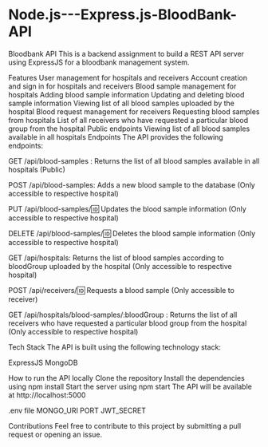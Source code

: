 # Node.js---Express.js-BloodBank-API

Bloodbank API
This is a backend assignment to build a REST API server using ExpressJS for a bloodbank management system.

Features
User management for hospitals and receivers
Account creation and sign in for hospitals and receivers
Blood sample management for hospitals
Adding blood sample information
Updating and deleting blood sample information
Viewing list of all blood samples uploaded by the hospital
Blood request management for receivers
Requesting blood samples from hospitals
List of all receivers who have requested a particular blood group from the hospital
Public endpoints
Viewing list of all blood samples available in all hospitals
Endpoints
The API provides the following endpoints:

GET /api/blood-samples : Returns the list of all blood samples available in all hospitals (Public)

POST /api/blood-samples: Adds a new blood sample to the database (Only accessible to respective hospital)

PUT /api/blood-samples/:id: Updates the blood sample information (Only accessible to respective hospital)

DELETE /api/blood-samples/:id: Deletes the blood sample information (Only accessible to respective hospital)

GET /api/hospitals: Returns the list of  blood samples according to bloodGroup uploaded by the hospital (Only accessible to respective hospital)

POST /api/receivers/:id: Requests a blood sample (Only accessible to receiver)

GET /api/hospitals/blood-samples/:bloodGroup : Returns the list of all receivers who have requested a particular blood group from the hospital (Only accessible to respective hospital)

Tech Stack
The API is built using the following technology stack:

ExpressJS
MongoDB

How to run the API locally
Clone the repository
Install the dependencies using npm install
Start the server using npm start
The API will be available at http://localhost:5000

.env file
MONGO_URI 
PORT 
JWT_SECRET 

Contributions
Feel free to contribute to this project by submitting a pull request or opening an issue.



